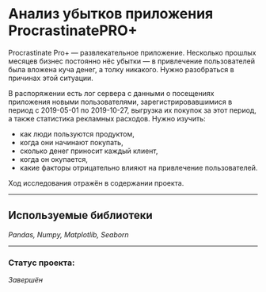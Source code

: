 # Анализ убытков приложения ProcrastinatePRO+

Procrastinate Pro+ — развлекательное приложение. Несколько прошлых месяцев бизнес постоянно нёс убытки — в привлечение пользователей была вложена куча денег, а толку никакого. Нужно разобраться в причинах этой ситуации.

В распоряжении есть лог сервера с данными о посещениях приложения новыми пользователями, зарегистрировавшимися в период с 2019-05-01 по 2019-10-27, выгрузка их покупок за этот период, а также статистика рекламных расходов.
Нужно изучить:  
- как люди пользуются продуктом, 
- когда они начинают покупать, 
- сколько денег приносит каждый клиент, 
- когда он окупается,
- какие факторы отрицательно влияют на привлечение пользователей.

Ход исследования отражён в содержании проекта.

___
## Используемые библиотеки

*Pandas, Numpy, Matplotlib, Seaborn*

___
### Статус проекта: 

*Завершён*